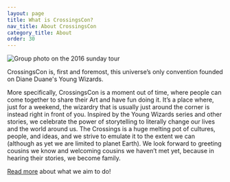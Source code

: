 ```yaml
---
layout: page
title: What is CrossingsCon?
nav_title: About CrossingsCon
category_title: About
order: 30
---
```


<img src="{{ site.baseurl }}/images/carousel/2016-sunday.jpg" class="img-fluid" alt="Group photo on the 2016 sunday tour">

CrossingsCon is, first and foremost, this universe’s only convention founded on Diane Duane's Young Wizards.

More specifically, CrossingsCon is a moment out of time, where people can come together to share their Art and have fun doing it. It’s a place where, just for a weekend, the wizardry that is usually just around the corner is instead right in front of you. Inspired by the Young Wizards series and other stories, we celebrate the power of storytelling to literally change our lives and the world around us. The Crossings is a huge melting pot of cultures, people, and ideas, and we strive to emulate it to the extent we can (although as yet we are limited to planet Earth). We look forward to greeting cousins we know and welcoming cousins we haven’t met yet, because in hearing their stories, we become family.

[Read more](http://blog.crossingscon.org/post/162686937721/building-our-name-in-the-speech) about what we aim to do!
